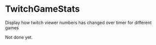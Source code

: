 # TwitchGameStats
Display how twitch viewer numbers has changed over timer for different games

Not done yet.
